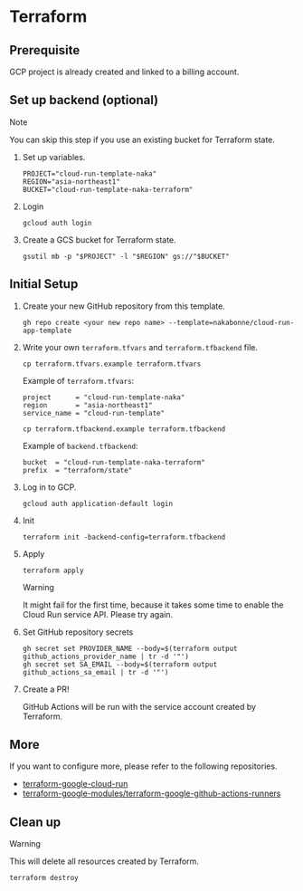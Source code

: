 # Terraform

## Prerequisite

GCP project is already created and linked to a billing account.

## Set up backend (optional)


> [!NOTE]
> You can skip this step if you use an existing bucket for Terraform state.

1. Set up variables.

    ```
    PROJECT="cloud-run-template-naka"
    REGION="asia-northeast1"
    BUCKET="cloud-run-template-naka-terraform"
    ```

1. Login

    ```
    gcloud auth login
    ```

1. Create a GCS bucket for Terraform state.

    ```
    gsutil mb -p "$PROJECT" -l "$REGION" gs://"$BUCKET"
    ```

## Initial Setup

1. Create your new GitHub repository from this template.

    ```
    gh repo create <your new repo name> --template=nakabonne/cloud-run-app-template
    ```

1. Write your own `terraform.tfvars` and `terraform.tfbackend` file.

    ```
    cp terraform.tfvars.example terraform.tfvars
    ```

    Example of `terraform.tfvars`:

    ```
    project      = "cloud-run-template-naka"
    region       = "asia-northeast1"
    service_name = "cloud-run-template"
    ```

    ```
    cp terraform.tfbackend.example terraform.tfbackend
    ```

    Example of `backend.tfbackend`:

    ```
    bucket  = "cloud-run-template-naka-terraform"
    prefix  = "terraform/state"
    ```

1. Log in to GCP.

    ```
    gcloud auth application-default login
    ```

1. Init

    ```
    terraform init -backend-config=terraform.tfbackend
    ```

1. Apply

    ```
    terraform apply
    ```

    > [!WARNING]
    > It might fail for the first time, because it takes some time to enable the Cloud Run service API. Please try again.

1. Set GitHub repository secrets

    ```
    gh secret set PROVIDER_NAME --body=$(terraform output github_actions_provider_name | tr -d '"')
    gh secret set SA_EMAIL --body=$(terraform output github_actions_sa_email | tr -d '"')
    ```

1. Create a PR!

    GitHub Actions will be run with the service account created by Terraform.

## More

If you want to configure more, please refer to the following repositories.

- [terraform-google-cloud-run](https://github.com/GoogleCloudPlatform/terraform-google-cloud-run)
- [terraform-google-modules/terraform-google-github-actions-runners](https://github.com/terraform-google-modules/terraform-google-github-actions-runners/tree/v3.1.2/modules/gh-oidc)

## Clean up

> [!WARNING]
> This will delete all resources created by Terraform.

```
terraform destroy
```
